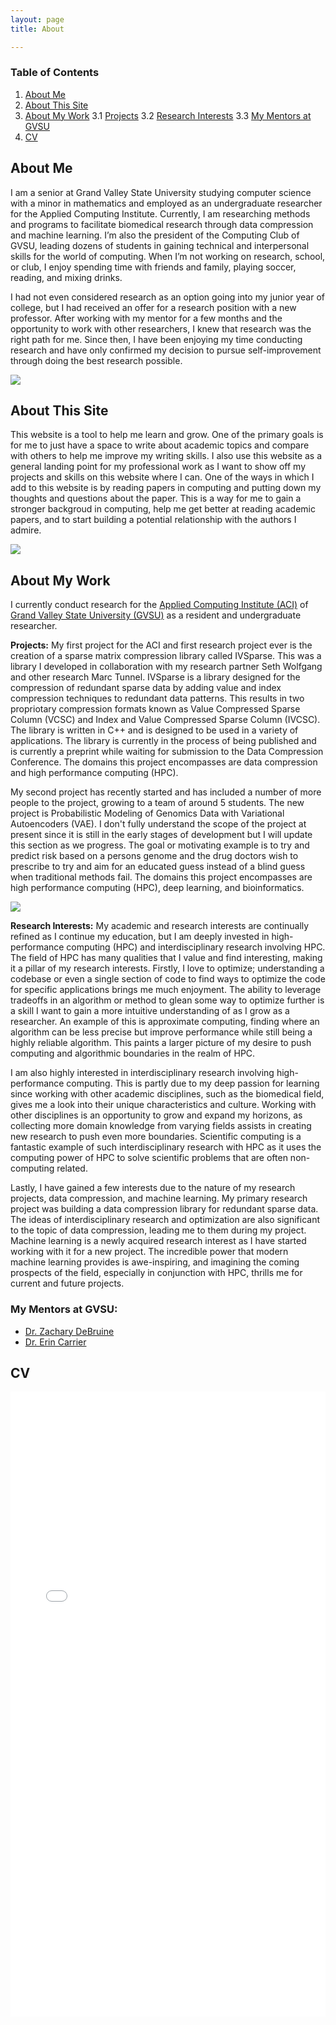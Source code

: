 ```yaml
---
layout: page 
title: About

---
```



### Table of Contents
1. [About Me](#about-me)
2. [About This Site](#about-this-site)
3. [About My Work](#about-my-work)
  3.1 [Projects](#projects)
  3.2 [Research Interests](#research-interests)
  3.3 [My Mentors at GVSU](#my-mentors-at-gvsu)
4. [CV](#cv)


## About Me

I am a senior at Grand Valley State University studying computer science with a minor in mathematics and employed as an undergraduate researcher for the Applied Computing Institute. Currently, I am researching methods and programs to facilitate biomedical research through data compression and machine learning. I’m also the president of the Computing Club of GVSU, leading dozens of students in gaining technical and interpersonal skills for the world of computing. When I’m not working on research, school, or club, I enjoy spending time with friends and family, playing soccer, reading, and mixing drinks.

I had not even considered research as an option going into my junior year of college, but I had received an offer for a research position with a new professor. After working with my mentor for a few months and the opportunity to work with other researchers, I knew that research was the right path for me. Since then, I have been enjoying my time conducting research and have only confirmed my decision to pursue self-improvement through doing the best research possible.


<img src="/assets/images/skyler_pics/tech_week_23.jpg">


## About This Site

This website is a tool to help me learn and grow. One of the primary goals is for me to just have a space to write about academic topics and compare with others to help me improve my writing skills. I also use this website as a general landing point for my professional work as I want to show off my projects and skills on this website where I can. One of the ways in which I add to this website is by reading papers in computing and putting down my thoughts and questions about the paper. This is a way for me to gain a stronger backgroud in computing, help me get better at reading academic papers, and to start building a potential relationship with the authors I admire. 

<img src="/assets/images/skyler_pics/professional_1.jpeg">

## About My Work

I currently conduct research for the [Applied Computing Institute (ACI)](https://www.gvsu.edu/aci/) of [Grand Valley State University (GVSU)](https://www.gvsu.edu/) as a resident and undergraduate researcher. 

**Projects:**
My first project for the ACI and first research project ever is the creation of a sparse matrix compression library called IVSparse. This was a library I developed in collaboration with my research partner Seth Wolfgang and other research Marc Tunnel. IVSparse is a library designed for the compression of redundant sparse data by adding value and index compression techniques to redundant data patterns. This results in two propriotary compression formats known as Value Compressed Sparse Column (VCSC) and Index and Value Compressed Sparse Column (IVCSC). The library is written in C++ and is designed to be used in a variety of applications. The library is currently in the process of being published and is currently a preprint while waiting for submission to the Data Compression Conference. The domains this project encompasses are data compression and high performance computing (HPC).

My second project has recently started and has included a number of more people to the project, growing to a team of around 5 students. The new project is Probabilistic Modeling of Genomics Data with Variational Autoencoders (VAE). I don't fully understand the scope of the project at present since it is still in the early stages of development but I will update this section as we progress. The goal or motivating example is to try and predict risk based on a persons genome and the drug doctors wish to prescribe to try and aim for an educated guess instead of a blind guess when traditional methods fail. The domains this project encompasses are high performance computing (HPC), deep learning, and bioinformatics.

<img src="/assets/images/skyler_pics/undergrad_fair.JPG">

**Research Interests:**
My academic and research interests are continually refined as I continue my education, but I am deeply invested in high-performance computing (HPC) and interdisciplinary research involving HPC. The field of HPC has many qualities that I value and find interesting, making it a pillar of my research interests. Firstly, I love to optimize; understanding a codebase or even a single section of code to find ways to optimize the code for specific applications brings me much enjoyment. The ability to leverage tradeoffs in an algorithm or method to glean some way to optimize further is a skill I want to gain a more intuitive understanding of as I grow as a researcher. An example of this is approximate computing, finding where an algorithm can be less precise but improve performance while still being a highly reliable algorithm. This paints a larger picture of my desire to push computing and algorithmic boundaries in the realm of HPC.

I am also highly interested in interdisciplinary research involving high-performance computing. This is partly due to my deep passion for learning since working with other academic disciplines, such as the biomedical field, gives me a look into their unique characteristics and culture. Working with other disciplines is an opportunity to grow and expand my horizons, as collecting more domain knowledge from varying fields assists in creating new research to push even more boundaries. Scientific computing is a fantastic example of such interdisciplinary research with HPC as it uses the computing power of HPC to solve scientific problems that are often non-computing related.

Lastly, I have gained a few interests due to the nature of my research projects,  data compression, and machine learning. My primary research project was building a data compression library for redundant sparse data. The ideas of interdisciplinary research and optimization are also significant to the topic of data compression, leading me to them during my project. Machine learning is a newly acquired research interest as I have started working with it for a new project. The incredible power that modern machine learning provides is awe-inspiring, and imagining the coming prospects of the field, especially in conjunction with HPC, thrills me for current and future projects.


### My Mentors at GVSU:
* [Dr. Zachary DeBruine](https://www.zachdebruine.com/)
* [Dr. Erin Carrier](https://eecarrier.github.io)

## CV

<!-- embed the pdf in assets/images/ here -->
<embed src="/assets/images/CV_Fall23.pdf" width="100%" height="1000px" type="application/pdf">
